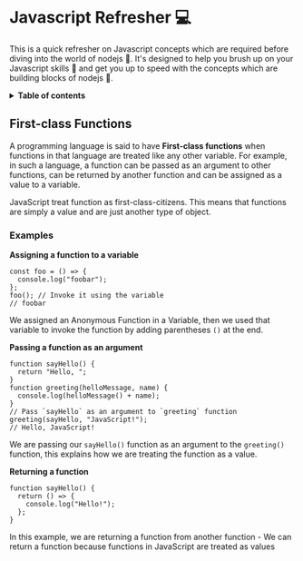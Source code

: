 # Javascript Refresher :computer:

This is a quick refresher on Javascript concepts which are required before diving into the world of nodejs :book:. It's designed to help you brush up on your Javascript skills :muscle: and get you up to speed with the concepts which are building blocks of nodejs :rocket:.

<details><summary><strong>Table of contents</strong></summary>
<ul>
<li><a href="#first-class-functions">First-class Functions</a><ul>
<li><a href="#examples">Examples</a></li>
</ul>
</li>
</ul>
</details>

## First-class Functions

A programming language is said to have **First-class functions** when functions in that language are treated like any other variable. For example, in such a language, a function can be passed as an argument to other functions, can be returned by another function and can be assigned as a value to a variable.

JavaScript treat function as first-class-citizens. This means that functions are simply a value and are just another type of object.

### Examples

**Assigning a function to a variable**
```
const foo = () => {
  console.log("foobar");
};
foo(); // Invoke it using the variable
// foobar
```
We assigned an Anonymous Function in a Variable, then we used that variable to invoke the function by adding parentheses `()` at the end.

**Passing a function as an argument**
```
function sayHello() {
  return "Hello, ";
}
function greeting(helloMessage, name) {
  console.log(helloMessage() + name);
}
// Pass `sayHello` as an argument to `greeting` function
greeting(sayHello, "JavaScript!");
// Hello, JavaScript!
```
We are passing our `sayHello()` function as an argument to the `greeting()` function, this explains how we are treating the function as a value.

**Returning a function**
```
function sayHello() {
  return () => {
    console.log("Hello!");
  };
}
```
In this example, we are returning a function from another function - We can return a function because functions in JavaScript are treated as values
